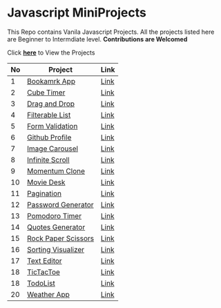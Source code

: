 # Javascript MiniProjects

This Repo contains Vanila Javascript Projects. All the projects listed here are Beginner to Intermdiate level. **Contributions are Welcomed**

Click [**here**](https://mani-barathi.github.io/Javascript_MiniProjects/) to View the Projects

| No  | Project																												| Link                                                                                         |
| --- | --------------------------------------------------------------------------------------------------------------------| -------------------------------------------------------------------------------------------- |
| 1   | [Bookamrk App](https://github.com/mani-barathi/Javascript_MiniProjects/tree/master/Bookmark-app)             		| [Link](https://mani-barathi.github.io/Javascript_MiniProjects/Bookmark-app/index.html)       |
| 2   | [Cube Timer](https://github.com/mani-barathi/Javascript_MiniProjects/tree/master/CubeTimer)                  		| [Link](https://mani-barathi.github.io/Javascript_MiniProjects/CubeTimer/index.html)          |
| 3   | [Drag and Drop](https://github.com/mani-barathi/Javascript_MiniProjects/tree/master/Drag_Drop)               		| [Link](https://mani-barathi.github.io/Javascript_MiniProjects/Drag_Drop/index.html)          |
| 4   | [Filterable List](https://github.com/mani-barathi/Javascript_MiniProjects/tree/master/Filterable_list)       		| [Link](https://mani-barathi.github.io/Javascript_MiniProjects/Filterable_list/index.html)    |
| 5   | [Form Validation](https://github.com/mani-barathi/Javascript_MiniProjects/tree/master/Form_Validation)       		| [Link](https://mani-barathi.github.io/Javascript_MiniProjects/Form_Validation/index.html)    |
| 6   | [Github Profile](https://github.com/mani-barathi/Javascript_MiniProjects/tree/master/Github_Profile)         		| [Link](https://mani-barathi.github.io/Javascript_MiniProjects/Github_Profile/index.html)     |
| 7   | [Image Carousel](https://github.com/mani-barathi/Javascript_MiniProjects/tree/master/Image_Carousel)         		| [Link](https://mani-barathi.github.io/Javascript_MiniProjects/Image_Carousel/index.html)     |
| 8   | [Infinite Scroll](https://github.com/mani-barathi/Javascript_MiniProjects/tree/master/Infinite_scroll)       		| [Link](https://mani-barathi.github.io/Javascript_MiniProjects/Infinite_scroll/index.html)    |
| 9   | [Momentum Clone](https://github.com/mani-barathi/Javascript_MiniProjects/tree/master/Momentum-Clone)         		| [Link](https://mani-barathi.github.io/Javascript_MiniProjects/Momentum-Clone/index.html)     |
| 10  | [Movie Desk](https://github.com/mani-barathi/Javascript_MiniProjects/tree/master/Movie_desk)                 		| [Link](https://mani-barathi.github.io/Javascript_MiniProjects/Movie_desk/index.html)         |
| 11  | [Pagination](https://github.com/mani-barathi/Javascript_MiniProjects/tree/master/Pagination)                 		| [Link](https://mani-barathi.github.io/Javascript_MiniProjects/Pagination/index.html)         |
| 12  | [Password Generator](https://github.com/mani-barathi/Javascript_MiniProjects/tree/master/Password_Generator) 		| [Link](https://mani-barathi.github.io/Javascript_MiniProjects/Password_Generator/index.html) |
| 13  | [Pomodoro Timer](https://github.com/mani-barathi/Javascript_MiniProjects/tree/master/Pomodoro_Timer)         		| [Link](https://mani-barathi.github.io/Javascript_MiniProjects/Pomodoro_Timer/index.html)     |
| 14  | [Quotes Generator](https://github.com/mani-barathi/Javascript_MiniProjects/tree/master/Quote_generator)      		| [Link](https://mani-barathi.github.io/Javascript_MiniProjects/Quote_generator/index.html)    |
| 15  | [Rock Paper Scissors](https://github.com/mani-barathi/Javascript_MiniProjects/tree/master/Rock_Paper_Scissors)      | [Link](https://mani-barathi.github.io/Javascript_MiniProjects/Quote_generator/index.html)    |
| 16  | [Sorting Visualizer](https://github.com/mani-barathi/Javascript_MiniProjects/tree/master/Sorting_Visualizer)		| [Link](https://mani-barathi.github.io/Javascript_MiniProjects/Sorting_Visualizer/index.html) |
| 17  | [Text Editor](https://github.com/mani-barathi/Javascript_MiniProjects/tree/master/Text_Editor)               		| [Link](https://mani-barathi.github.io/Javascript_MiniProjects/Text_Editor/index.html)        |
| 18  | [TicTacToe](https://github.com/mani-barathi/Javascript_MiniProjects/tree/master/TicTacToe)                   		| [Link](https://mani-barathi.github.io/Javascript_MiniProjects/TicTacToe/index.html)          |
| 18  | [TodoList](https://github.com/mani-barathi/Javascript_MiniProjects/tree/master/TodoList)                     		| [Link](https://mani-barathi.github.io/Javascript_MiniProjects/TodoList/index.html)           |
| 20  | [Weather App](https://github.com/mani-barathi/Javascript_MiniProjects/tree/master/Weather_App)               		| [Link](https://mani-barathi.github.io/Javascript_MiniProjects/Weather_App/index.html)        |

